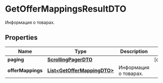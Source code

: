 

# GetOfferMappingsResultDTO

Информация о товарах.

## Properties

| Name | Type | Description | Notes |
|------------ | ------------- | ------------- | -------------|
|**paging** | [**ScrollingPagerDTO**](ScrollingPagerDTO.md) |  |  [optional] |
|**offerMappings** | [**List&lt;GetOfferMappingDTO&gt;**](GetOfferMappingDTO.md) | Информация о товарах. |  |




